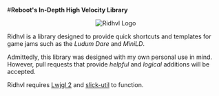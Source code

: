 #**Reboot's In-Depth High Velocity Library**

<p align="center">
  <img src="https://lh4.googleusercontent.com/9xTrC_E65GI7iy6xUK6T4ZrL2iMXVIjJOp7elLb4tAoAR1QD-10HTmX4rlxRljkhXsvKJe0fz2FGanM=w1896-h835" alt="Ridhvl Logo"/>
</p>

Ridhvl is a library designed to provide quick shortcuts and templates for game jams such as the *Ludum Dare* and *MiniLD*.

Admittedly, this library was designed with my own personal use in mind. However, pull requests that provide
*helpful* and *logical* additions will be accepted.

Ridhvl requires [Lwjgl 2](http://legacy.lwjgl.org/) and [slick-util](http://slick.ninjacave.com/) to function.
